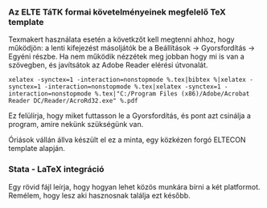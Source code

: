 ### Az ELTE TáTK formai követelményeinek megfelelő TeX template

Texmakert használata esetén a követkzőt kell megtenni ahhoz, hogy működjön: a lenti kifejezést másoljátók be a Beállítások -> Gyorsfordítás -> Egyéni részbe. Ha nem működik nézzétek meg jobban hogy mi is van a szövegben, és javítsátok az Adobe Reader elérési útvonalát.

    xelatex -synctex=1 -interaction=nonstopmode %.tex|bibtex %|xelatex -synctex=1 -interaction=nonstopmode %.tex|xelatex -synctex=1 -interaction=nonstopmode %.tex|"C:/Program Files (x86)/Adobe/Acrobat Reader DC/Reader/AcroRd32.exe" %.pdf

Ez felülírja, hogy miket futtasson le a Gyorsfordítás, és pont azt csinálja a program, amire nekünk szükségünk van.

Óriások vállán állva készült el ez a minta, egy közkézen forgó ELTECON template alapján.

### Stata - LaTeX integráció

Egy rövid fájl leírja, hogy hogyan lehet közös munkára bírni a két platformot. Remélem, hogy lesz aki hasznosnak találja ezt később.
